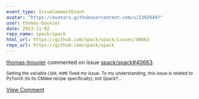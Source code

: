 ```yaml
---
event_type: IssueCommentEvent
avatar: "https://avatars.githubusercontent.com/u/2392649?"
user: thomas-bouvier
date: 2023-11-02
repo_name: spack/spack
html_url: https://github.com/spack/spack/issues/40663
repo_url: https://github.com/spack/spack
---
```


<a href='https://github.com/thomas-bouvier' target='_blank'>thomas-bouvier</a> commented on issue <a href='https://github.com/spack/spack/issues/40663' target='_blank'>spack/spack#40663</a>.

<small>Setting the variable `CUDA_HOME` fixed my issue. To my understanding, this issue is related to PyTorch (to its CMake recipe specifically), not Spack?...</small>

<a href='https://github.com/spack/spack/issues/40663' target='_blank'>View Comment</a>